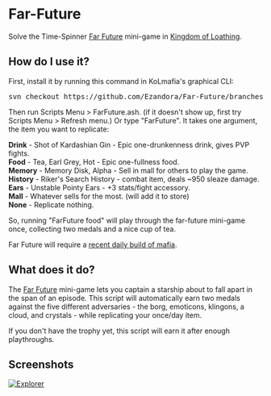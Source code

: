 Far-Future
=====
Solve the Time-Spinner [Far Future](http://kol.coldfront.net/thekolwiki/index.php/The_Far_Future)
 mini-game in [Kingdom of Loathing](http://www.kingdomofloathing.com).

How do I use it?
----------------
First, install it by running this command in KoLmafia's graphical CLI:

<pre>
svn checkout https://github.com/Ezandora/Far-Future/branches/Release/
</pre>

Then run Scripts Menu > FarFuture.ash. (if it doesn't show up, first try Scripts Menu > Refresh menu.) Or type "FarFuture". It takes one argument, the item you want to replicate:

__Drink__ - Shot of Kardashian Gin - Epic one-drunkenness drink, gives PVP fights.  
__Food__ - Tea, Earl Grey, Hot - Epic one-fullness food.  
__Memory__ - Memory Disk, Alpha - Sell in mall for others to play the game.  
__History__ - Riker's Search History - combat item, deals ~950 sleaze damage.  
__Ears__ - Unstable Pointy Ears - +3 stats/fight accessory.  
__Mall__ - Whatever sells for the most. (will add it to store)  
__None__ - Replicate nothing.

So, running "FarFuture food" will play through the far-future mini-game once, collecting two medals and a nice cup of tea.

Far Future will require a [recent daily build of mafia](http://builds.kolmafia.us/job/Kolmafia/).

What does it do?
----------------
The [Far Future](http://kol.coldfront.net/thekolwiki/index.php/The_Far_Future) mini-game lets you captain a starship about to fall apart in the span of an episode. This script will automatically earn two medals against the five different adversaries - the borg, emoticons, klingons, a cloud, and crystals - while replicating your once/day item.

If you don't have the trophy yet, this script will earn it after enough playthroughs.

Screenshots
----------------
[![Explorer](https://raw.github.com/Ezandora/Far-Future/master/Images/Explorer.png)](https://raw.github.com/Ezandora/Far-Future/master/Images/Explorer.png)
